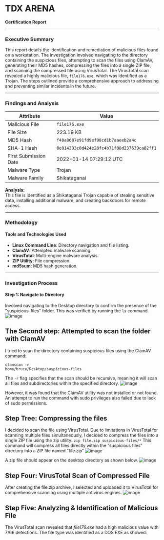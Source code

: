 # TDX ARENA  
**Certification Report**

---

### Executive Summary  
This report details the identification and remediation of malicious files found on a workstation. The investigation involved navigating to the directory containing the suspicious files, attempting to scan the files using ClamAV, generating their MD5 hashes, compressing the files into a single ZIP file, and scanning the compressed file using VirusTotal. The VirusTotal scan revealed a highly malicious file, `file176.exe`, which was identified as a Trojan. The steps outlined provide a comprehensive approach to addressing and preventing similar incidents in the future.

---

### Findings and Analysis  

| **Attribute**         | **Value**                                  |
|-----------------------|--------------------------------------------|
| Malicious File        | `file176.exe`                              |
| File Size             | 223.19 KB                                  |
| MD5 Hash              | `f48a8687e91fd9ef98cd1b7aaeeb2a4c`        |
| SHA-1 Hash            | `8e014393c8d424e28fc4b71f88d237639ca82ff1`|
| First Submission Date | 2022-01-14 07:29:12 UTC                   |
| Malware Type          | Trojan                                     |
| Malware Family        | Shikataganai                               |

**Analysis:**  
This file is identified as a Shikataganai Trojan capable of stealing sensitive data, installing additional malware, and creating backdoors for remote access.

---

### Methodology  

#### Tools and Technologies Used  
- **Linux Command Line**: Directory navigation and file listing.  
- **ClamAV**: Attempted malware scanning.  
- **VirusTotal**: Multi-engine malware analysis.  
- **ZIP Utility**: File compression.  
- **md5sum**: MD5 hash generation.  

---

### Investigation Process  

#### Step 1: Navigate to Directory  

Involved navigating to the Desktop directory to confirm the presence of the "suspicious-files" 
folder. This was verified by running the `ls` command.
![image](https://github.com/user-attachments/assets/f1438836-4411-4bc0-9e81-6873630f1a9d)

## The Second step: Attempted to scan the folder with ClamAV 

I tried to scan the directory containing suspicious files using the ClamAV command: 
```
clamscan -r 
home/bruce/Desktop/suspicious-files
```
The `-r` flag specifies that the scan should be recursive, 
meaning it will scan all files and subdirectories within the specified directory. 
![image](https://github.com/user-attachments/assets/81117a3a-86c1-41f0-9cd2-62c349745cc2)

However, it was found that the ClamAV utility was not installed or not found. An attempt to run 
the command with sudo privileges also failed due to lack of sudo permissions. 

## Step Tree: Compressing the files 

I decided to scan the file using VirusTotal. Due to limitations in VirusTotal for scanning multiple 
files simultaneously, I decided to compress the files into a single ZIP file using the zip utility: 
`zip file.zip suspicious-files/*` This command will compress all files directly within the “suspicious
files” directory into a ZIP file named “file.zip”
![image](https://github.com/user-attachments/assets/821a04c1-e6d0-499c-9cc1-64a82a0fde15)

A zip file should appear on the desktop directory as shown below.
![image](https://github.com/user-attachments/assets/ad9dfacf-fa3d-4ee0-b720-6e00c87404a0)


## Step Four: VirusTotal Scan of Compressed File 

After creating the file.zip archive, I selected and uploaded it to VirusTotal for comprehensive 
scanning using multiple antivirus engines.
![image](https://github.com/user-attachments/assets/551a7410-a619-4479-a27a-b28df6131a1f)

## Step Five: Analyzing & Identification of Malicious File 

The VirusTotal scan revealed that *file176.exe* had a high malicious value with 7/66 detections. 
The file type was identified as a DOS EXE as showed:



```bash

